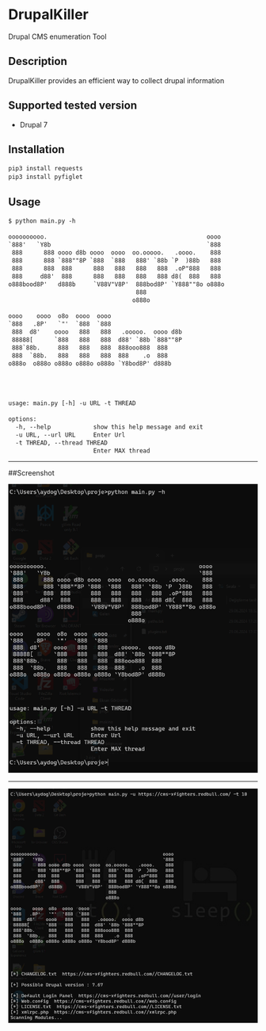 # DrupalKiller
Drupal CMS enumeration Tool

## Description

DrupalKiller provides an efficient way to collect drupal information


## Supported tested version

* Drupal 7

## Installation

```bash
pip3 install requests
pip3 install pyfiglet
```

## Usage

```
$ python main.py -h

oooooooooo.                                             oooo
`888'   `Y8b                                            `888
 888      888 oooo d8b oooo  oooo  oo.ooooo.   .oooo.    888
 888      888 `888""8P `888  `888   888' `88b `P  )88b   888
 888      888  888      888   888   888   888  .oP"888   888
 888     d88'  888      888   888   888   888 d8(  888   888
o888bood8P'   d888b     `V88V"V8P'  888bod8P' `Y888""8o o888o
                                    888
                                   o888o

oooo    oooo  o8o  oooo  oooo
`888   .8P'   `"'  `888  `888
 888  d8'    oooo   888   888   .ooooo.  oooo d8b
 88888[      `888   888   888  d88' `88b `888""8P
 888`88b.     888   888   888  888ooo888  888
 888  `88b.   888   888   888  888    .o  888
o888o  o888o o888o o888o o888o `Y8bod8P' d888b




usage: main.py [-h] -u URL -t THREAD

options:
  -h, --help            show this help message and exit
  -u URL, --url URL     Enter Url
  -t THREAD, --thread THREAD
                        Enter MAX thread

```


----------------

##Screenshot


![alt text](https://github.com/MorphyKutay/DrupalKiller/blob/main/ss1.png)

------------------
![alt text](https://github.com/MorphyKutay/DrupalKiller/blob/main/ss2.png)
